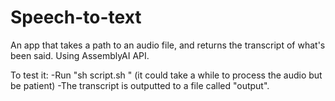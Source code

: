 # Speech-to-text

An app that takes a path to an audio file, and returns the transcript of what's been said.
Using AssemblyAI API.


To test it:
-Run "sh script.sh <path to audio file>"
(it could take a while to process the audio but be patient)
-The transcript is outputted to a file called "output".

